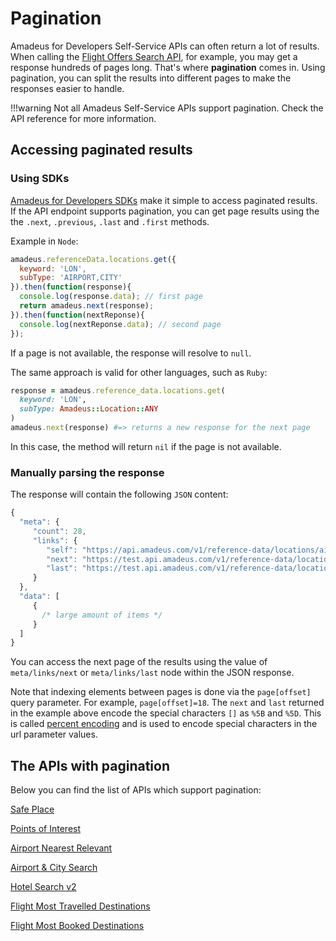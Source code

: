 # Pagination

Amadeus for Developers Self-Service APIs can often return a lot of results. When calling the [Flight Offers Search
API](https://developers.amadeus.com/self-service/category/air/api-doc/flight-offers-search), for example, you may get a response hundreds of pages long.
That's where **pagination** comes in. Using pagination, you can split the results into different pages to make the responses easier to handle.

!!!warning
    Not all Amadeus Self-Service APIs support pagination. Check the API reference for more information.

## Accessing paginated results

### Using SDKs

[Amadeus for Developers SDKs](https://github.com/amadeus4dev) make it simple to access paginated results. If the API endpoint supports pagination, you can get page results using the the `.next`, `.previous`, `.last` and
`.first` methods.

Example in `Node`:

```javascript
amadeus.referenceData.locations.get({
  keyword: 'LON',
  subType: 'AIRPORT,CITY'
}).then(function(response){
  console.log(response.data); // first page
  return amadeus.next(response);
}).then(function(nextReponse){
  console.log(nextReponse.data); // second page
});
```

If a page is not available, the response will resolve to `null`.

The same approach is valid for other languages, such as `Ruby`:

```ruby
response = amadeus.reference_data.locations.get(
  keyword: 'LON',
  subType: Amadeus::Location::ANY
)
amadeus.next(response) #=> returns a new response for the next page
```

In this case, the method will return `nil` if the page is not available.

### Manually parsing the response

The response will contain the following `JSON` content:

```javascript
{
  "meta": {
     "count": 28,
     "links": {
        "self": "https://api.amadeus.com/v1/reference-data/locations/airports?latitude=49.0000&longitude=2.55",
        "next": "https://test.api.amadeus.com/v1/reference-data/locations/airports?latitude=49.0000&longitude=2.55&page%5Boffset%5D=10",
        "last": "https://test.api.amadeus.com/v1/reference-data/locations/airports?latitude=49.0000&longitude=2.55&page%5Boffset%5D=18"
     }
  },
  "data": [
     {
       /* large amount of items */
     }
  ]
}
```

You can access the next page of the results using the value of `meta/links/next` or
`meta/links/last` node within the JSON response.

Note that indexing elements between pages is done via the `page[offset]` query
parameter. For example, `page[offset]=18`. The `next` and `last` returned in the example above encode the special characters `[]` as `%5B` and `%5D`. This is called [percent
encoding](https://en.wikipedia.org/wiki/Percent-encoding) and is used to
encode special characters in the url parameter values.

## The APIs with pagination

Below you can find the list of APIs which support pagination:

[Safe Place](https://developers.amadeus.com/self-service/category/covid-19-and-travel-safety/api-doc/safe-place) 

[Points of Interest](https://developers.amadeus.com/self-service/category/destination-content/api-doc/points-of-interest)

[Airport Nearest Relevant](https://developers.amadeus.com/self-service/category/air/api-doc/airport-nearest-relevant)

[Airport & City Search](https://developers.amadeus.com/self-service/category/air/api-doc/airport-and-city-search)

[Hotel Search v2](https://developers.amadeus.com/self-service/category/hotel/api-doc/hotel-search) 

[Flight Most Travelled Destinations](https://developers.amadeus.com/self-service/category/air/api-doc/flight-most-traveled-destinations)

[Flight Most Booked Destinations](https://developers.amadeus.com/self-service/category/air/api-doc/flight-most-booked-destinations)
